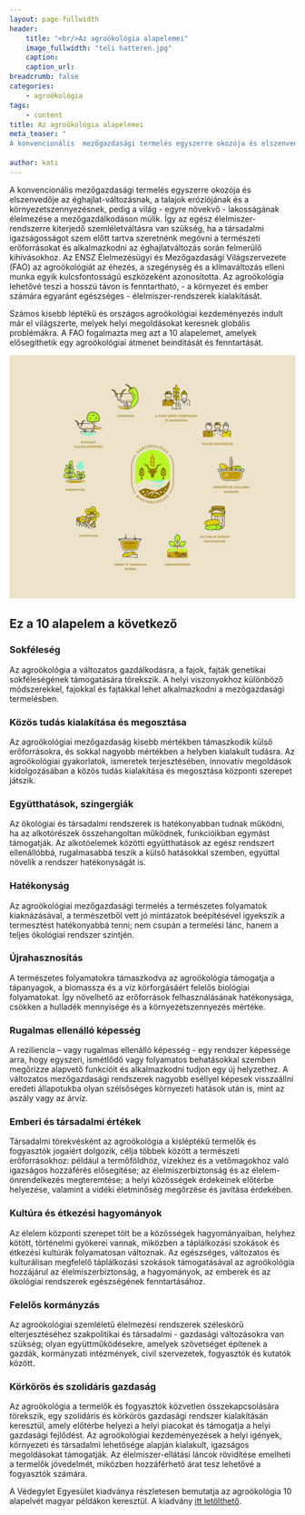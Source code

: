 ```yaml
---
layout: page-fullwidth
header: 
    title: "<br/>Az agroökológia alapelemei"
    image_fullwidth: "teli hatteren.jpg"
    caption:
    caption_url: 
breadcrumb: false
categories:
    - agroökológia
tags:
    - content
title: Az agroökológia alapelemei
meta_teaser: "
A konvencionális  mezőgazdasági termelés egyszerre okozója és elszenvedője az éghajlat-változásnak, a talajok eróziójának és a környezetszennyezésnek, pedig a világ - egyre növekvő - lakosságának élelmezése a mezőgazdálkodáson múlik.  Így az egész élelmiszer-rendszerre kiterjedő szemléletváltásra van  szükség, ha a társadalmi igazságosságot szem előtt tartva szeretnénk megóvni a természeti erőforrásokat és alkalmazkodni az éghajlatváltozás során felmerülő kihívásokhoz. Az ENSZ Élelmezésügyi és Mezőgazdasági Világszervezete (FAO) az agroökológiát az éhezés, a szegénység és a klímaváltozás elleni munka egyik kulcsfontosságú eszközeként azonosította. Az agroökológia lehetővé teszi a  hosszú távon is  fenntartható, - a környezet és ember számára egyaránt egészséges - élelmiszer-rendszerek kialakítását."

author: kati
---
```


A konvencionális  mezőgazdasági termelés egyszerre okozója és elszenvedője az éghajlat-változásnak, a talajok eróziójának és a környezetszennyezésnek, pedig a világ - egyre növekvő - lakosságának élelmezése a mezőgazdálkodáson múlik.  Így az egész élelmiszer-rendszerre kiterjedő szemléletváltásra van  szükség, ha a társadalmi igazságosságot szem előtt tartva szeretnénk megóvni a természeti erőforrásokat és alkalmazkodni az éghajlatváltozás során felmerülő kihívásokhoz. Az ENSZ Élelmezésügyi és Mezőgazdasági Világszervezete (FAO) az agroökológiát az éhezés, a szegénység és a klímaváltozás elleni munka egyik kulcsfontosságú eszközeként azonosította. Az agroökológia lehetővé teszi a  hosszú távon is  fenntartható, - a környezet és ember számára egyaránt egészséges - élelmiszer-rendszerek kialakítását.

Számos kisebb léptékű és  országos agroökológiai kezdeményezés indult már el világszerte, melyek helyi megoldásokat keresnek globális problémákra. 
A FAO fogalmazta meg azt a 10 alapelemet, amelyek   elősegíthetik egy agroökológiai átmenet beindítását és fenntartását. 

![10 alapelem kép](/images/ikonok-korbe.jpg)

## Ez a  10 alapelem a következő

### Sokféleség
Az agroökológia a változatos gazdálkodásra, a fajok, fajták genetikai sokféleségének támogatására törekszik.  A helyi viszonyokhoz különböző módszerekkel, fajokkal és fajtákkal lehet alkalmazkodni a mezőgazdasági termelésben. 

### Közös tudás kialakítása és megosztása
Az agroökológiai mezőgazdaság kisebb mértékben támaszkodik külső erőforrásokra, és sokkal nagyobb mértékben a helyben kialakult tudásra. Az agroökológiai gyakorlatok, ismeretek terjesztésében, innovatív megoldások kidolgozásában a közös tudás kialakítása  és megosztása központi szerepet játszik.

### Együtthatások, szingergiák

Az ökológiai és társadalmi rendszerek is hatékonyabban tudnak működni, ha az alkotórészek összehangoltan működnek, funkcióikban egymást támogatják. Az alkotóelemek közötti együtthatások az egész rendszert ellenállóbbá, rugalmasabbá teszik a külső hatásokkal szemben, egyúttal növelik a rendszer hatékonyságát is. 

### Hatékonyság
Az agroökológiai mezőgazdasági termelés a természetes folyamatok kiaknázásával, a természetből vett jó mintázatok beépítésével igyekszik a termesztést hatékonyabbá tenni; nem csupán a  termelési lánc, hanem a teljes ökológiai rendszer szintjén. 

### Újrahasznosítás
A természetes folyamatokra támaszkodva az agroökológia támogatja a tápanyagok, a biomassza és a víz körforgásáért felelős  biológiai folyamatokat. Így növelhető az erőforrások felhasználásának hatékonysága, csökken a hulladék mennyisége és a környezetszennyezés mértéke. 

### Rugalmas ellenálló képesség
A reziliencia – vagy rugalmas ellenálló képesség - egy rendszer képessége arra, hogy egyszeri, ismétlődő vagy folyamatos behatásokkal szemben megőrizze alapvető funkcióit és alkalmazkodni tudjon egy új helyzethez. A változatos mezőgazdasági rendszerek nagyobb eséllyel képesek visszaállni eredeti állapotukba olyan szélsőséges környezeti hatások után is, mint az aszály vagy  az árvíz.

### Emberi és társadalmi értékek
Társadalmi törekvésként az agroökológia a kisléptékű termelők és fogyasztók jogaiért dolgozik, célja többek között a természeti erőforrásokhoz:  például a termőföldhöz, vizekhez és a vetőmagokhoz való igazságos hozzáférés elősegítése; az élelmiszerbiztonság és az élelem-önrendelkezés megteremtése; a helyi közösségek érdekeinek előtérbe helyezése, valamint a vidéki életminőség megőrzése és javítása érdekében. 

### Kultúra és étkezési hagyományok
Az élelem központi szerepet tölt be a közösségek hagyományaiban, helyhez kötött, történelmi gyökerei vannak, miközben a táplálkozási szokások és étkezési kultúrák folyamatosan változnak.  Az egészséges, változatos és kulturálisan megfelelő táplálkozási szokások támogatásával az agroökológia hozzájárul az élelmiszerbiztonság, a hagyományok, az emberek és az ökológiai rendszerek  egészségének fenntartásához.

### Felelős kormányzás
Az agroökológiai szemléletű élelmezési rendszerek széleskörű elterjesztéséhez szakpolitikai és társadalmi - gazdasági változásokra van szükség; olyan együttműködésekre, amelyek szövetséget építenek a gazdák, kormányzati intézmények, civil szervezetek, fogyasztók és kutatók között.

### Körkörös és szolidáris gazdaság
Az agroökológia a termelők és fogyasztók  közvetlen összekapcsolására törekszik,  egy szolidáris és körkörös gazdasági rendszer kialakításán keresztül, amely előtérbe helyezi a helyi piacokat és támogatja a helyi gazdasági fejlődést. Az agroökológiai kezdeményezések a helyi igények, környezeti és társadalmi lehetősége alapján kialakult, igazságos megoldásokat támogatják. Az élelmiszer-ellátási láncok rövidítése emelheti a termelők jövedelmét, miközben hozzáférhető árat tesz lehetővé a fogyasztók számára.

A Védegylet Egyesület kiadványa részletesen bemutatja az agroökológia 10 alapelvét magyar példákon keresztül. A kiadvány [itt letölthető](/images/Az-Agrookologia_tiz_alapelve.02.16-1.pdf).

